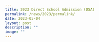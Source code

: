 ```yaml
---
title: 2023 Direct School Admission (DSA)
permalink: /news/2023/permalink/
date: 2023-05-04
layout: post
description: ""
image: ""
---
```

